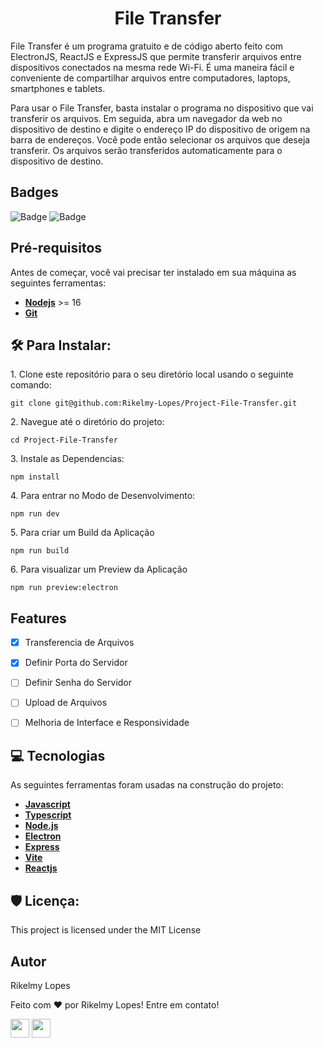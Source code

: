 <h1 align="center" id="title">File Transfer</h1>

<p id="description"> File Transfer é um programa gratuito e de código aberto feito com ElectronJS, ReactJS e ExpressJS que permite transferir arquivos entre dispositivos conectados na mesma rede Wi-Fi. É uma maneira fácil e conveniente de compartilhar arquivos entre computadores, laptops, smartphones e tablets.

Para usar o File Transfer, basta instalar o programa no dispositivo que vai transferir os arquivos. Em seguida, abra um navegador da web no dispositivo de destino e digite o endereço IP do dispositivo de origem na barra de endereços. Você pode então selecionar os arquivos que deseja transferir. Os arquivos serão transferidos automaticamente para o dispositivo de destino. </p>

<h2>Badges</h2>

![Badge](https://img.shields.io/badge/build-alpha-red)
![Badge](https://img.shields.io/github/license/Rikelmy-Lopes/Project-File-Transfer.svg)

<h2> Pré-requisitos </h2>

<p>Antes de começar, você vai precisar ter instalado em sua máquina as seguintes ferramentas: </p>

-   **[Nodejs](https://nodejs.org/en/)** >= 16
-   **[Git](https://git-scm.com)**


<h2>🛠️ Para Instalar:</h2>

<p>1. Clone este repositório para o seu diretório local usando o seguinte comando:</p>

```
git clone git@github.com:Rikelmy-Lopes/Project-File-Transfer.git
```

<p>2. Navegue até o diretório do projeto:</p>

```
cd Project-File-Transfer
```

<p>3. Instale as Dependencias:</p>

```
npm install
```

<p>4. Para entrar no Modo de Desenvolvimento:</p>

```
npm run dev
```

<p>5. Para criar um Build da Aplicação</p>

```
npm run build
```

<p>6. Para visualizar um Preview da Aplicação</p>

```
npm run preview:electron
```

<h2> Features </h2>

- [x] Transferencia de Arquivos
- [x] Definir Porta do Servidor
- [ ] Definir Senha do Servidor
- [ ] Upload de Arquivos
- [ ] Melhoria de Interface e Responsividade
  
  
<h2>💻 Tecnologias</h2>

As seguintes ferramentas foram usadas na construção do projeto:

- **[Javascript](https://www.ecma-international.org/publications-and-standards/standards/ecma-262/)**
- **[Typescript](https://www.typescriptlang.org/)**
- **[Node.js](https://nodejs.org/en)**
- **[Electron](https://www.electronjs.org/)**
- **[Express](https://expressjs.com/)**
- **[Vite](https://vitejs.dev/)**
- **[Reactjs](https://react.dev/)**

<h2>🛡️ Licença:</h2>

This project is licensed under the MIT License

<h2> Autor </h2>

<p> Rikelmy Lopes </p>

<p> Feito com ❤️ por Rikelmy Lopes! Entre em contato! </p>

<div>
  <a href="https://www.linkedin.com/in/rikelmy-lopes/" target="_blank"><img-- height='30em' src="https://img.shields.io/badge/-LinkedIn-%230077B5?style=for-the-badge&logo=linkedin&logoColor=white" target="_blank"></a>
  <a href="https://rikelmy-lopes.github.io/" target="_blank"><img-- height='30em' src="https://img.shields.io/badge/Portfolio-%23000000.svg?style=for-the-badge&logo=firefox&logoColor=#FF7139" target="_blank"></a>
  <a href = "mailto:rikelmylopes899@gmail.com"><img height='30em' src="https://img.shields.io/badge/-Gmail-%23333?style=for-the-badge&logo=gmail&logoColor=white" target="_blank"></a>
  <a href="https://www.instagram.com/rikelmy_lopes18/" target="_blank"><img height='30em' src="https://img.shields.io/badge/-Instagram-%23E4405F?style=for-the-badge&logo=instagram&logoColor=white" target="_blank"></a>

</div> 
